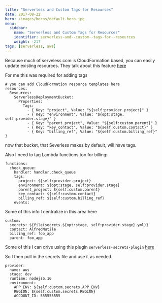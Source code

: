 ```yaml
---
title: "Serverless and Custom Tags for Resources"
date: 2017-08-22
hero: /images/heros/default-hero.jpg
menu:
  sidebar:
    name: "Serverless and Custom Tags for Resources"
    identifier: serverless-and--custom--tags-for--resources
    weight: -217
tags: [serverless, aws]
---
```


Because much of serveless.com is CloudFormation based, you can easily update existing resources. They talk about this feature [here](https://serverless.com/framework/docs/providers/aws/guide/resources/#override-aws-cloudformation-resource)

For me this was required for adding tags

```
# you can add CloudFormation resource templates here
resources:
  Resources:
    ServerlessDeploymentBucket:
      Properties:
        Tags:
          - { Key: "project", Value: "${self:provider.project}" }
          - { Key: "environment", Value: "${opt:stage, self:provider.stage}" }
          - { Key: "parent_project", Value: "${self:custom.parent}" }
          - { Key: "key_contact", Value: "${self:custom.contact}" }
          - { Key: "billing_ref", Value: "${self:custom.billing_ref}" }
```

now that bucket, that Severless makes by default, will have tags.

Also I need to tag Lambda functions too for billing:

```
functions:
  check_queue:
    handler: handler.check_queue
    tags:
      project: ${self:provider.project}
      environment: ${opt:stage, self:provider.stage}
      parent_project: ${self:custom.parent}
      key_contact: ${self:custom.contact}
      billing_ref: ${self:custom.billing_ref}
    events:
```

Some of this info I centralize in this area here 

```
custom:
  secrets: ${file(secrets.${opt:stage, self:provider.stage}.yml)}
  contact: AlfredNutile
  billing_ref: foo_app
  parent: foo_app
```


Some of this I can drive using this plugin `serverless-secrets-plugin` [here](https://www.npmjs.com/package/serverless-secrets-plugin)

So I then pull in the secrets file and use it as needed.

```
provider:
  name: aws
  stage: dev
  runtime: nodejs6.10
  environment:
    APP_ENV: ${self:custom.secrets.APP_ENV}
    REGION: ${self:custom.secrets.REGION}
    ACCOUNT_ID: 555555555

```